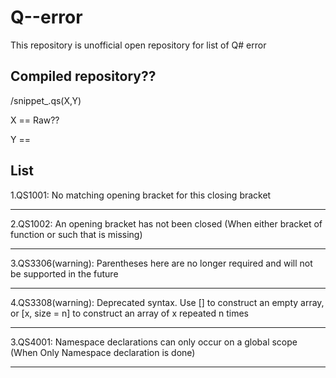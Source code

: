 # Q--error 

This repository is unofficial open repository for list of Q# error 


## Compiled repository??

/snippet_.qs(X,Y)

X == Raw??

Y == 

## List

1.QS1001: No matching opening bracket for this closing bracket 

---


2.QS1002: An opening bracket has not been closed (When either bracket of function or such that is missing)

---

3.QS3306(warning): Parentheses here are no longer required and will not be supported in the future 

---

4.QS3308(warning): Deprecated syntax. Use [] to construct an empty array, or [x, size = n] to construct an array of x repeated n times

---

3.QS4001: Namespace declarations can only occur on a global scope (When Only Namespace declaration is done)

---
